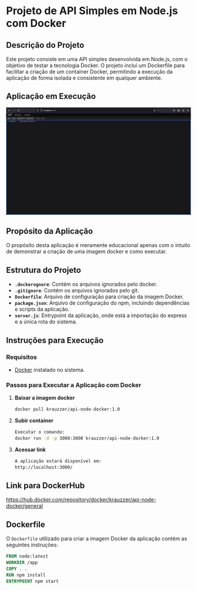 # Projeto de API Simples em Node.js com Docker

## Descrição do Projeto

Este projeto consiste em uma API simples desenvolvida em Node.js, com o objetivo de testar a tecnologia Docker. O projeto inclui um Dockerfile para facilitar a criação de um container Docker, permitindo a execução da aplicação de forma isolada e consistente em qualquer ambiente.

## Aplicação em Execução

![Resposta da API](./images/Screenshot%202024-08-02%20at%2010.24.52.png)

## Propósito da Aplicação

O propósito desta aplicação é meramente educacional apenas com o intuito de demonstrar a criação de uma imagem docker e como executar.

## Estrutura do Projeto

- **`.dockerognore`**: Contém os arquivos ignorados pelo docker.
- **`.gitignore`**: Contém os arquivos ignorados pelo git.
- **`Dockerfile`**: Arquivo de configuração para criação da imagem Docker.
- **`package.json`**: Arquivo de configuração do npm, incluindo dependências e scripts da aplicação.
- **`server.js`**: Entrypoint da aplicação, onde está a importação do express e a única rota do sistema.

## Instruções para Execução

### Requisitos

- [Docker](https://www.docker.com/get-started) instalado no sistema.

### Passos para Executar a Aplicação com Docker

1. **Baixar a imagem docker**

   ```sh
   docker pull krauzzer/api-node-docker:1.0

2. **Subir container**

    ```sh
    Executar o comando:
    docker run -d -p 3000:3000 krauzzer/api-node-docker:1.0

3. **Acessar link**

    ```sh
    A aplicação estará disponível em:
    http://localhost:3000/

## Link para DockerHub

https://hub.docker.com/repository/docker/krauzzer/api-node-docker/general

## Dockerfile

O `Dockerfile` utilizado para criar a imagem Docker da aplicação contém as seguintes instruções:

```dockerfile
FROM node:latest
WORKDIR /app
COPY . .
RUN npm install
ENTRYPOINT npm start
